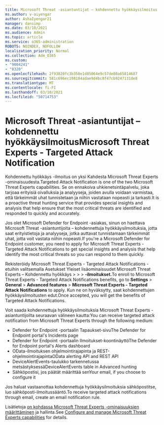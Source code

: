 ```yaml
---
title: Microsoft Threat -asiantuntijat – kohdennettu hyökkäysilmoitus
ms.author: v-aiyengar
author: AshaIyengar21
manager: dansimp
ms.date: 03/10/2021
ms.audience: Admin
ms.topic: article
ms.service: o365-administration
ROBOTS: NOINDEX, NOFOLLOW
localization_priority: Normal
ms.collection: Adm_O365
ms.custom:
- "9004241"
- "8320"
ms.openlocfilehash: 2f93020fc3b350e1d85064e9c57de80a65814687
ms.sourcegitcommit: 581c696ec108184adae9d4bc8f47cb9247131de8
ms.translationtype: MT
ms.contentlocale: fi-FI
ms.lasthandoff: 03/10/2021
ms.locfileid: "50714753"
---
```

# <a name="microsoft-threat-experts---targeted-attack-notification"></a><span data-ttu-id="d3993-102">Microsoft Threat -asiantuntijat – kohdennettu hyökkäysilmoitus</span><span class="sxs-lookup"><span data-stu-id="d3993-102">Microsoft Threat Experts - Targeted Attack Notification</span></span>

<span data-ttu-id="d3993-103">Kohdennettu hyökkäys -ilmoitus on yksi Kahdesta Microsoft Threat Experts -ominaisuudesta.</span><span class="sxs-lookup"><span data-stu-id="d3993-103">Targeted Attack Notification is one of the two Microsoft Threat Experts capabilities.</span></span> <span data-ttu-id="d3993-104">Se on ennakoiva uhkienetsintäpalvelu, joka tarjoaa erityisiä oivalluksia ja analyyseja, joiden avulla voidaan varmistaa, että tärkeimmät uhat tunnistetaan ja niihin vastataan nopeasti ja tarkasti.</span><span class="sxs-lookup"><span data-stu-id="d3993-104">It is a proactive threat hunting service that provides special insights and analysis that help ensure that the most critical threats are identified and responded to quickly and accurately.</span></span>

<span data-ttu-id="d3993-105">Jos olet Microsoft Defender for Endpoint -asiakas, sinun on haettava Microsoft Threat -asiantuntijoita – kohdennettuja hyökkäysilmoituksia, jotta saat erityistietoja ja analyyseja, jotka auttavat tunnistamaan tärkeimmät uhat, jotta voit vastata niihin nopeasti.</span><span class="sxs-lookup"><span data-stu-id="d3993-105">If you're a Microsoft Defender for Endpoint customer, you need to apply for Microsoft Threat Experts - Targeted Attack Notifications to get special insights and analysis that help identify the most critical threats so you can respond to them quickly.</span></span>

<span data-ttu-id="d3993-106">Rekisteröidy Microsoft Threat Experts - Targeted Attack Notifications -etuihin valitsemalla Asetukset Yleiset lisäominaisuudet Microsoft Threat Experts – Kohdennettu hyökkäys  >    >    >  **-ilmoitukset.**</span><span class="sxs-lookup"><span data-stu-id="d3993-106">To enroll to Microsoft Threat Experts - Targeted Attack Notifications benefits, go to **Settings** > **General** > **Advanced features** > **Microsoft Threat Experts - Targeted Attack Notifications** to apply.</span></span> <span data-ttu-id="d3993-107">Kun ne on hyväksytty, saat kohdennettujen hyökkäysilmoitusten edut.</span><span class="sxs-lookup"><span data-stu-id="d3993-107">Once accepted, you will get the benefits of Targeted Attack Notifications.</span></span>

<span data-ttu-id="d3993-108">Voit saada kohdennettuja hyökkäysilmoituksia Microsoft Threat Experts -asiantuntijoilta seuraavan välineen kautta:</span><span class="sxs-lookup"><span data-stu-id="d3993-108">You can receive targeted attack notification from Microsoft Threat Experts through the following medium:</span></span>

- <span data-ttu-id="d3993-109">Defender for Endpoint -portaalin Tapaukset-sivu</span><span class="sxs-lookup"><span data-stu-id="d3993-109">The Defender for Endpoint portal's Incidents page</span></span>
- <span data-ttu-id="d3993-110">Defender for Endpoint -portaalin Ilmoitukset-koontinäyttö</span><span class="sxs-lookup"><span data-stu-id="d3993-110">The Defender for Endpoint portal's Alerts dashboard</span></span>
- <span data-ttu-id="d3993-111">OData-ilmoituksen ohjelmointirajapinta ja REST-ohjelmointirajapinta</span><span class="sxs-lookup"><span data-stu-id="d3993-111">OData alerting API and REST API</span></span>
- <span data-ttu-id="d3993-112">DeviceAlertEvents-taulukko tarkennetussa metsästyksessä</span><span class="sxs-lookup"><span data-stu-id="d3993-112">DeviceAlertEvents table in Advanced hunting</span></span>
- <span data-ttu-id="d3993-113">Sähköpostisi, jos päätät määrittää sen</span><span class="sxs-lookup"><span data-stu-id="d3993-113">Your email, if you choose to configure it</span></span>

<span data-ttu-id="d3993-114">Jos haluat vastaanottaa kohdennettuja hyökkäysilmoituksia sähköpostitse, luo sähköposti-ilmoitussääntö.</span><span class="sxs-lookup"><span data-stu-id="d3993-114">To receive targeted attack notifications through email, create an email notification rule.</span></span> 

<span data-ttu-id="d3993-115">Lisätietoja [on kohdassa Microsoft Threat Experts -ominaisuuksien määrittäminen](https://docs.microsoft.com/windows/security/threat-protection/microsoft-defender-atp/configure-microsoft-threat-experts) ja hallinta.</span><span class="sxs-lookup"><span data-stu-id="d3993-115">See [Configure and manage Microsoft Threat Experts capabilities](https://docs.microsoft.com/windows/security/threat-protection/microsoft-defender-atp/configure-microsoft-threat-experts) for details.</span></span>

